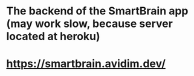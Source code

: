 # The backend of the SmartBrain app (may work slow, because server located at heroku)

# https://smartbrain.avidim.dev/
